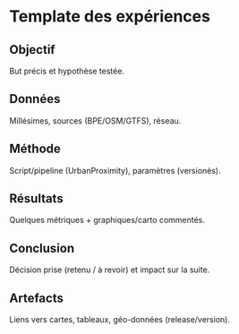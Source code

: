 ﻿# Template des expériences

## Objectif
But précis et hypothèse testée.

## Données
Millésimes, sources (BPE/OSM/GTFS), réseau.

## Méthode
Script/pipeline (UrbanProximity), paramètres (versionés).

## Résultats
Quelques métriques + graphiques/carto commentés.

## Conclusion
Décision prise (retenu / à revoir) et impact sur la suite.

## Artefacts
Liens vers cartes, tableaux, géo-données (release/version).